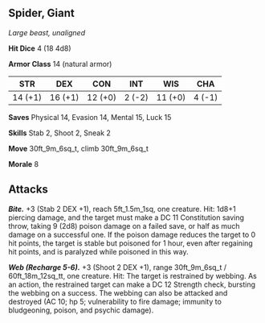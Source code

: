 ## Spider, Giant

*Large beast, unaligned*

**Hit Dice** 4 (18 4d8)

**Armor Class** 14 (natural armor)

| STR     | DEX     | CON     | INT     | WIS     | CHA     |
|---------|---------|---------|---------|---------|---------|
| 14 (+1) | 16 (+1) | 12 (+0) |  2 (-2) | 11 (+0) |  4 (-1) |

**Saves** Physical 14, Evasion 14, Mental 15, Luck 15

**Skills** Stab 2, Shoot 2, Sneak 2

**Move** 30ft\_9m\_6sq\_t, climb 30ft\_9m\_6sq\_t

**Morale** 8

## Attacks

***Bite.*** +3 (Stab 2 DEX +1), reach 5ft\_1.5m\_1sq, one creature. Hit: 1d8+1 piercing damage, and the target must make a DC 11 Constitution saving throw, taking 9 (2d8) poison damage on a failed save, or half as much damage on a successful one. If the poison damage reduces the target to 0 hit points, the target is stable but poisoned for 1 hour, even after regaining hit points, and is paralyzed while poisoned in this way.

***Web (Recharge 5-6).*** +3 (Shoot 2 DEX +1), range 30ft\_9m\_6sq\_t / 60ft\_18m\_12sq\_tt, one creature. Hit: The target is restrained by webbing. As an action, the restrained target can make a DC 12 Strength check, bursting the webbing on a success. The webbing can also be attacked and destroyed (AC 10; hp 5; vulnerability to fire damage; immunity to bludgeoning, poison, and psychic damage).


